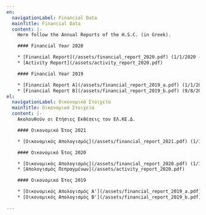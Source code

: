 ```yaml
---
en:
  navigationLabel: Financial Data
  mainTitle: Financial Data
  content: |-
    Here follow the Annual Reports of the H.S.C. (in Greek).

    #### Financial Year 2020

    * [Financial Report](/assets/financial_report_2020.pdf) (1/1/2020 - 31/12/2020)
    * [Activity Report](/assets/activity_report_2020.pdf)

    #### Financial Year 2019

    * [Financial Report A](/assets/financial_report_2019_a.pdf) (1/1/2019 - 8/8/2019)
    * [Financial Report B](/assets/financial_report_2019_b.pdf) (9/8/2019 - 31/12/2019)
el:
  navigationLabel: Οικονομικά Στοιχεία
  mainTitle: Οικονομικά Στοιχεία
  content: |-
    Ακολουθούν οι Eτήσιες Eκθέσεις του ΕΛ.ΚΕ.Δ.

    #### Οικονομικό Έτος 2021

    * [Οικονομικός Απολογισμός](/assets/financial_report_2021.pdf) (1/1/2021 - 31/12/2021)

    #### Οικονομικό Έτος 2020

    * [Οικονομικός Απολογισμός](/assets/financial_report_2020.pdf) (1/1/2020 - 31/12/2020)
    * [Απολογισμός Πεπραγμένων](/assets/activity_report_2020.pdf)

    #### Οικονομικό Έτος 2019

    * [Οικονομικός Απολογισμός A'](/assets/financial_report_2019_a.pdf) (1/1/2019 - 8/8/2019)
    * [Οικονομικός Απολογισμός B'](/assets/financial_report_2019_b.pdf) (9/8/2019 - 31/12/2019)

---
```

